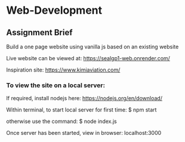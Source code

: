 # Web-Development

## Assignment Brief
Build a one page website using vanilla js based on an existing website


Live website can be viewed at:
https://sealgp1-web.onrender.com/


Inspiration site:
https://www.kimiaviation.com/


### To view the site on a local server:

If required, install nodejs here:  https://nodejs.org/en/download/

Within terminal, to start local server for first time:
$ npm start

otherwise use the command:
$ node index.js

Once server has been started, view in browser:
localhost:3000
